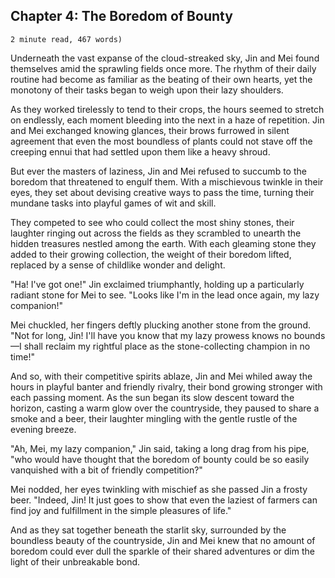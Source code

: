 ## Chapter 4: The Boredom of Bounty

`2 minute read, 467 words)`

Underneath the vast expanse of the cloud-streaked sky, Jin and Mei found themselves amid the sprawling fields once more. The rhythm of their daily routine had become as familiar as the beating of their own hearts, yet the monotony of their tasks began to weigh upon their lazy shoulders.

As they worked tirelessly to tend to their crops, the hours seemed to stretch on endlessly, each moment bleeding into the next in a haze of repetition. Jin and Mei exchanged knowing glances, their brows furrowed in silent agreement that even the most boundless of plants could not stave off the creeping ennui that had settled upon them like a heavy shroud.

But ever the masters of laziness, Jin and Mei refused to succumb to the boredom that threatened to engulf them. With a mischievous twinkle in their eyes, they set about devising creative ways to pass the time, turning their mundane tasks into playful games of wit and skill.

They competed to see who could collect the most shiny stones, their laughter ringing out across the fields as they scrambled to unearth the hidden treasures nestled among the earth. With each gleaming stone they added to their growing collection, the weight of their boredom lifted, replaced by a sense of childlike wonder and delight.

"Ha! I've got one!" Jin exclaimed triumphantly, holding up a particularly radiant stone for Mei to see. "Looks like I'm in the lead once again, my lazy companion!"

Mei chuckled, her fingers deftly plucking another stone from the ground. "Not for long, Jin! I'll have you know that my lazy prowess knows no bounds—I shall reclaim my rightful place as the stone-collecting champion in no time!"

And so, with their competitive spirits ablaze, Jin and Mei whiled away the hours in playful banter and friendly rivalry, their bond growing stronger with each passing moment. As the sun began its slow descent toward the horizon, casting a warm glow over the countryside, they paused to share a smoke and a beer, their laughter mingling with the gentle rustle of the evening breeze.

"Ah, Mei, my lazy companion," Jin said, taking a long drag from his pipe, "who would have thought that the boredom of bounty could be so easily vanquished with a bit of friendly competition?"

Mei nodded, her eyes twinkling with mischief as she passed Jin a frosty beer. "Indeed, Jin! It just goes to show that even the laziest of farmers can find joy and fulfillment in the simple pleasures of life."

And as they sat together beneath the starlit sky, surrounded by the boundless beauty of the countryside, Jin and Mei knew that no amount of boredom could ever dull the sparkle of their shared adventures or dim the light of their unbreakable bond.
